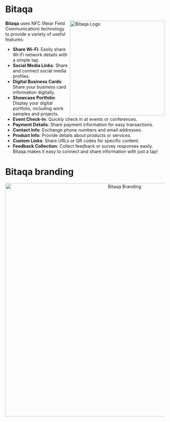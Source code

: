 # Bitaqa

<img src="https://media.discordapp.net/attachments/1119257753987334205/1263870292489535569/bitaqalogonobg.png?ex=669bce6f&is=669a7cef&hm=40a2369a4fb9183e344c56c19914f3b3b770f87d3560bb1c384d31d6bf364b35&=&quality=lossless" align="right" alt="Bitaqa Logo" width="300" height="300">

**Bitaqa** uses NFC (Near Field Communication) technology to provide a variety of useful features:

- **Share Wi-Fi**: Easily share Wi-Fi network details with a simple tap.
- **Social Media Links**: Share and connect social media profiles.
- **Digital Business Cards**: Share your business card information digitally.
- **Showcase Portfolio**: Display your digital portfolio, including work samples and projects.
- **Event Check-In**: Quickly check in at events or conferences.
- **Payment Details**: Share payment information for easy transactions.
- **Contact Info**: Exchange phone numbers and email addresses.
- **Product Info**: Provide details about products or services.
- **Custom Links**: Share URLs or QR codes for specific content.
- **Feedback Collection**: Collect feedback or survey responses easily.
Bitaqa makes it easy to connect and share information with just a tap!

# Bitaqa branding

<p align="center">
  <img src="https://media.discordapp.net/attachments/1119257753987334205/1263873837125079081/bita9abranding.png?ex=669bd1bc&is=669a803c&hm=ea82a44ef8a6de78feeb133ab01e62a74ae1c10ce47093ecddbdae6590818a27&=&quality=lossless" alt="Bitaqa Branding" width="738">
</p>
